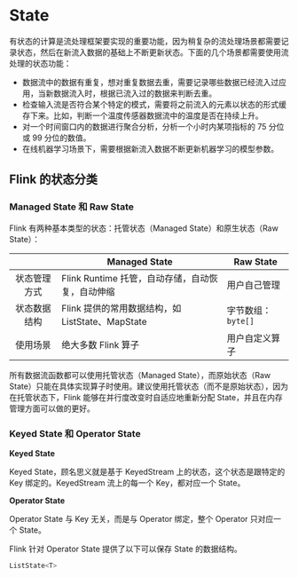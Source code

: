 # State

有状态的计算是流处理框架要实现的重要功能，因为稍复杂的流处理场景都需要记录状态，然后在新流入数据的基础上不断更新状态。下面的几个场景都需要使用流处理的状态功能：

- 数据流中的数据有重复，想对重复数据去重，需要记录哪些数据已经流入过应用，当新数据流入时，根据已流入过的数据来判断去重。
- 检查输入流是否符合某个特定的模式，需要将之前流入的元素以状态的形式缓存下来。比如，判断一个温度传感器数据流中的温度是否在持续上升。
- 对一个时间窗口内的数据进行聚合分析，分析一个小时内某项指标的 75 分位或 99 分位的数值。
- 在线机器学习场景下，需要根据新流入数据不断更新机器学习的模型参数。

## Flink 的状态分类

### Managed State 和 Raw State

Flink 有两种基本类型的状态：托管状态（Managed State）和原生状态（Raw State）：

|              | Managed State                                    | Raw State          |
| :----------: | ------------------------------------------------ | ------------------ |
| 状态管理方式 | Flink Runtime 托管，自动存储，自动恢复，自动伸缩 | 用户自己管理       |
| 状态数据结构 | Flink 提供的常用数据结构，如 ListState、MapState | 字节数组：`byte[]` |
|   使用场景   | 绝大多数 Flink 算子                              | 用户自定义算子     |

所有数据流函数都可以使用托管状态（Managed State），而原始状态（Raw State）只能在具体实现算子时使用。建议使用托管状态（而不是原始状态），因为在托管状态下，Flink 能够在并行度改变时自适应地重新分配 State，并且在内存管理方面可以做的更好。

### Keyed State 和 Operator State

**Keyed State**

Keyed State，顾名思义就是基于 KeyedStream 上的状态，这个状态是跟特定的 Key 绑定的。KeyedStream 流上的每一个 Key，都对应一个 State。

**Operator State**

Operator State 与 Key 无关，而是与 Operator 绑定，整个 Operator 只对应一个 State。

Flink 针对 Operator State 提供了以下可以保存 State 的数据结构。

```java
ListState<T>
```